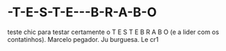 # -T-E-S-T-E---B-R-A-B-O
teste chic para testar certamente o T E S T E B R A B O (e a lider com os contatinhos). Marcelo pegador. Ju burguesa. Le cr1
